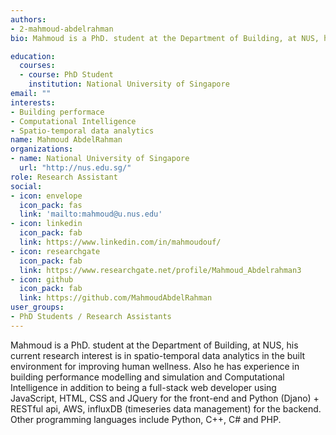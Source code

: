 ```yaml
---
authors:
- 2-mahmoud-abdelrahman
bio: Mahmoud is a PhD. student at the Department of Building, at NUS, his current research interest is in spatio-temporal data analytics in the built environment for improving human wellness in the built enviroment. also he has experience in building performance modelling and simulation and Computational Intelligence.

education:
  courses:
  - course: PhD Student
    institution: National University of Singapore
email: ""
interests:
- Building performace
- Computational Intelligence
- Spatio-temporal data analytics
name: Mahmoud AbdelRahman
organizations:
- name: National University of Singapore
  url: "http://nus.edu.sg/"
role: Research Assistant
social:
- icon: envelope
  icon_pack: fas
  link: 'mailto:mahmoud@u.nus.edu'
- icon: linkedin
  icon_pack: fab
  link: https://www.linkedin.com/in/mahmoudouf/
- icon: researchgate
  icon_pack: fab
  link: https://www.researchgate.net/profile/Mahmoud_Abdelrahman3
- icon: github
  icon_pack: fab
  link: https://github.com/MahmoudAbdelRahman
user_groups:
- PhD Students / Research Assistants
---
```


Mahmoud is a PhD. student at the Department of Building, at NUS, his current research interest is in spatio-temporal data analytics in the built environment for improving human wellness. Also he has experience in building performance modelling and simulation and Computational Intelligence in addition to being a full-stack web developer using JavaScript, HTML, CSS and JQuery for the front-end and Python (Djano) + RESTful api, AWS, influxDB (timeseries data management) for the backend. Other programming languages include Python, C++, C# and PHP. 


